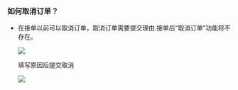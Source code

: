 ### 如何取消订单？

* 在接单以前可以取消订单，取消订单需要提交理由.接单后“取消订单”功能将不存在。

  ![](http://sellerhub.ymatou.com/helpview/img/qxdd_1.jpg)

  填写原因后提交取消

  ![](http://sellerhub.ymatou.com/helpview/img/qxdd_2.jpg)




